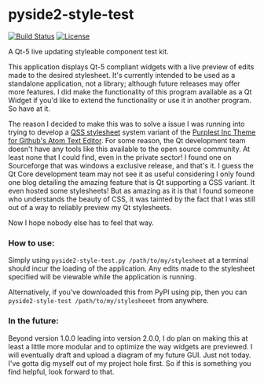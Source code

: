 # pyside2-style-test
[![Build Status](https://travis-ci.org/M3TIOR/pyside2-style-test.svg?branch=master)](https://travis-ci.org/M3TIOR/pyside2-style-test)
[![License](https://img.shields.io/badge/license-MIT-blue.svg)](https://github.com/M3TIOR/pyside2-style-test/blob/master/LICENSE)

A Qt-5 live updating styleable component test kit.

This application displays Qt-5 compliant widgets with a live preview of edits
made to the desired stylesheet. It's currently intended to be used
as a standalone application, not a library; although future releases may
offer more features. I did make the functionality of this program available
as a Qt Widget if you'd like to extend the functionality or use it in another
program. So have at it.

The reason I decided to make this was to solve a issue I was running into
trying to develop a [QSS stylesheet][QSS] system variant of the
[Purplest Inc Theme for Github's Atom Text Editor][Purplest]. For some reason,
the Qt development team doesn't have any tools like this available to the
open source community. At least none that I could find, even in the private
sector! I found one on Sourceforge that was windows a exclusive release, and
that's it. I guess the Qt Core development team may not see it as useful
considering I only found one blog detailing the amazing feature that is
Qt supporting a CSS variant. It even hosted some stylesheets! But as amazing as
it is that I found someone who understands the beauty of CSS, it was tainted by the
fact that I was still out of a way to reliably preview my Qt stylesheets.

Now I hope nobody else has to feel that way.

### How to use:
Simply using ```pyside2-style-test.py /path/to/my/stylesheet``` at a terminal
should incur the loading of the application. Any edits made to the
stylesheet specified will be viewable while the application is running.

Alternatively, if you've downloaded this from PyPI using pip, then you
can ```pyside2-style-test /path/to/my/stylesheeet``` from anywhere.

### In the future:
Beyond version 1.0.0 leading into version 2.0.0, I do plan on making this
at least a little more modular and to optimize the way widgets are previewed.
I will eventually draft and upload a diagram of my future GUI. Just not today.
I've gotta dig myself out of my project hole first. So if this is something
you find helpful, look forward to that.

[Purplest]: https://github.com/PurplestInc/purplest-inc-syntax
[QSS]: https://doc.qt.io/qt-5/stylesheet-examples.html
